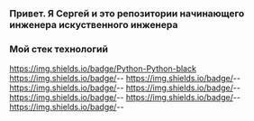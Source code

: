 ### Привет. Я Сергей и это репозитории начинающего инженера искуственного инженера

### Мой стек технологий
https://img.shields.io/badge/Python-Python-black https://img.shields.io/badge/<LABEL>-<MESSAGE>-<COLOR> https://img.shields.io/badge/<LABEL>-<MESSAGE>-<COLOR> https://img.shields.io/badge/<LABEL>-<MESSAGE>-<COLOR> https://img.shields.io/badge/<LABEL>-<MESSAGE>-<COLOR> https://img.shields.io/badge/<LABEL>-<MESSAGE>-<COLOR> https://img.shields.io/badge/<LABEL>-<MESSAGE>-<COLOR> https://img.shields.io/badge/<LABEL>-<MESSAGE>-<COLOR>
